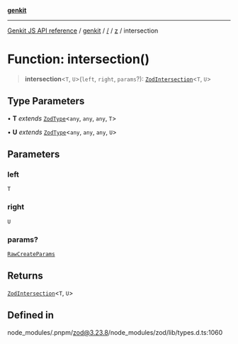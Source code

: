 [**genkit**](../../../README.md)

***

[Genkit JS API reference](../../../../README.md) / [genkit](../../../README.md) / [/](../../../README.md) / [z](../README.md) / intersection

# Function: intersection()

> **intersection**\<`T`, `U`\>(`left`, `right`, `params`?): [`ZodIntersection`](../classes/ZodIntersection.md)\<`T`, `U`\>

## Type Parameters

• **T** *extends* [`ZodType`](../classes/ZodType.md)\<`any`, `any`, `any`, `T`\>

• **U** *extends* [`ZodType`](../classes/ZodType.md)\<`any`, `any`, `any`, `U`\>

## Parameters

### left

`T`

### right

`U`

### params?

[`RawCreateParams`](../type-aliases/RawCreateParams.md)

## Returns

[`ZodIntersection`](../classes/ZodIntersection.md)\<`T`, `U`\>

## Defined in

node\_modules/.pnpm/zod@3.23.8/node\_modules/zod/lib/types.d.ts:1060
